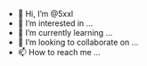 - 👋 Hi, I’m @5xxl
- 👀 I’m interested in ...
- 🌱 I’m currently learning ...
- 💞️ I’m looking to collaborate on ...
- 📫 How to reach me ...

<!---
5xxl/5xxl is a ✨ special ✨ repository because its `README.md` (this file) appears on your GitHub profile.
You can click the Preview link to take a look at your changes.
--->

